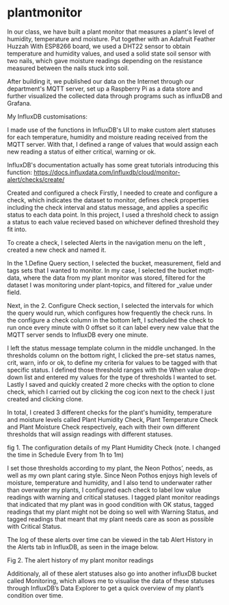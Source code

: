 # plantmonitor
In our class, we have built a plant monitor that measures a plant's level of humidity, temperature and moisture. 
Put together with an Adafruit Feather Huzzah With ESP8266 board, we used a DHT22 sensor to obtain temperature and humidity values, and used a solid state soil sensor with two nails, which gave moisture readings depending on the resistance measured between the nails stuck into soil.

After building it, we published our data on the Internet through our department's MQTT server, set up a Raspberry Pi as a data store and further visualized the collected data through programs such as influxDB and Grafana.


My InfluxDB customisations:

I made use of the functions in InfluxDB's UI to make custom alert statuses for each temperature, humidity and moisture reading received from the MQTT server. With that, I defined a range of values that would assign each new reading a status of either critical, warning or ok.

InfluxDB's documentation actually has some great tutorials introducing this function: https://docs.influxdata.com/influxdb/cloud/monitor-alert/checks/create/

Created and configured a check
Firstly, I needed to create and configure a check, which indicates the dataset to monitor, defines check properties including the check interval and status message, and applies a specific status to each data point. In this project, I used a threshold check to assign a status to each value recieved based on whichever defined threshold they fit into. 

To create a check, I selected Alerts in the navigation menu on the left , created a new check and named it.

In the 1.Define Query section, I selected the bucket, measurement, field and tags sets that I wanted to monitor. In my case, I selected the bucket mqtt-data, where the data from my plant monitor was stored, filtered for the dataset I was monitoring under plant-topics, and filtered for _value under field. 

Next, in the 2. Configure Check section, I selected the intervals for which the query would run, which configures how frequently the check runs. In the configure a check column in the bottom left, I scheduled the check to run once every minute with 0 offset so it can label every new value that the MQTT server sends to InfluxDB every one minute. 


I left the status message template column in the middle unchanged. In the thresholds column on the bottom right, I clicked the pre-set status names, crit, warn, info or ok, to define my criteria for values to be tagged with that specific status. I defined those threshold ranges with the When value drop-down list and entered my values for the type of thresholds I wanted to set. Lastly I saved and quickly created 2 more checks with the option to clone check, which I carried out by clicking the cog icon next to the check I just created and clicking clone.

In total, I created 3 different checks for the plant's humidity, temperature and moisture levels called Plant Humidity Check, Plant Temperature Check and Plant Moisture Check respectively, each with their own different thresholds that will assign readings with different statuses.


  fig 1. The configuration details of my Plant Humidity Check (note. I changed the time in Schedule Every from 1h to 1m)

I set those thresholds according to my plant, the Neon Pothos’, needs, as well as my own plant caring style. Since Neon Pothos enjoys high levels of moisture, temperature and humidity, and I also tend to underwater rather than overwater my plants,  I configured each check to label low value readings with warning and critical statuses. I tagged plant monitor readings that indicated that my plant was in good condition with OK status, tagged readings that my plant might not be doing so well with Warning Status, and tagged readings that meant that my plant needs care as soon as possible with Critical Status. 

The log of these alerts over time can be viewed in the tab Alert History in the Alerts tab in InfluxDB, as seen in the image below.

Fig 2. The alert history of my plant monitor readings

Additionaly, all of these alert statuses also go into another influxDB bucket called Monitoring, which allows me to visualise the data of these statuses through InfluxDB’s Data Explorer to get a quick overview of my plant’s condition over time.

